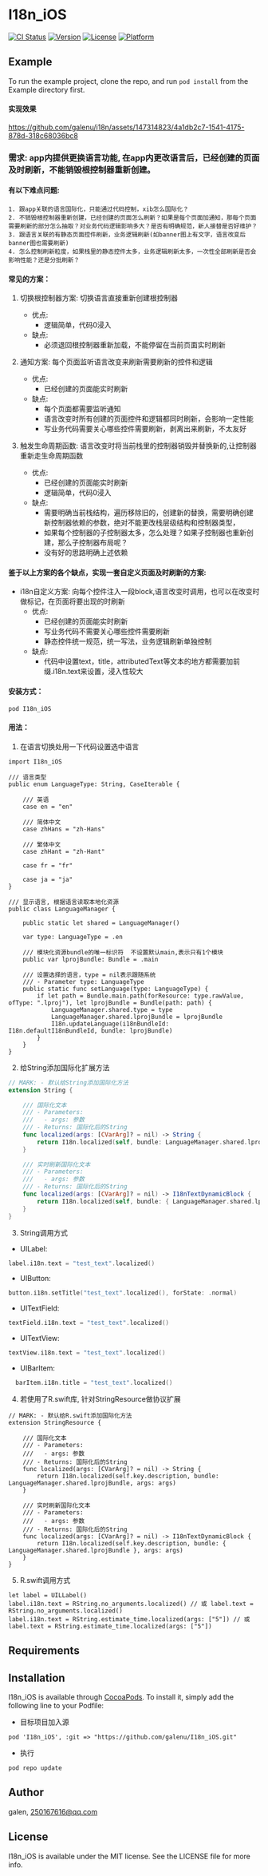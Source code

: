 # I18n_iOS

[![CI Status](https://img.shields.io/travis/galen/I18n_iOS.svg?style=flat)](https://travis-ci.org/galen/I18n_iOS)
[![Version](https://img.shields.io/cocoapods/v/I18n_iOS.svg?style=flat)](https://cocoapods.org/pods/I18n_iOS)
[![License](https://img.shields.io/cocoapods/l/I18n_iOS.svg?style=flat)](https://cocoapods.org/pods/I18n_iOS)
[![Platform](https://img.shields.io/cocoapods/p/I18n_iOS.svg?style=flat)](https://cocoapods.org/pods/I18n_iOS)

## Example

To run the example project, clone the repo, and run `pod install` from the Example directory first.

#### 实现效果

https://github.com/galenu/i18n/assets/147314823/4a1db2c7-1541-4175-878d-318c68036bc8

### 需求: app内提供更换语言功能, 在app内更改语言后，已经创建的页面及时刷新，不能销毁根控制器重新创建。

  #### 有以下难点问题:
    1. 跟app关联的语言国际化，只能通过代码控制，xib怎么国际化？
    2. 不销毁根控制器重新创建，已经创建的页面怎么刷新？如果是每个页面加通知，那每个页面需要刷新的部分怎么抽取？对业务代码逻辑影响多大？是否有明确规范，新人接替是否好维护？
    3. 跟语言关联的有静态页面控件刷新，业务逻辑刷新(如banner图上有文字，语言改变后banner图也需要刷新)
    4. 怎么控制刷新粒度，如果栈里的静态控件太多，业务逻辑刷新太多，一次性全部刷新是否会影响性能？还是分批刷新？

#### 常见的方案：

1. 切换根控制器方案: 切换语言直接重新创建根控制器
    - 优点:
      - 逻辑简单，代码0浸入
    - 缺点:
      - 必须退回根控制器重新加载，不能停留在当前页面实时刷新

2. 通知方案: 每个页面监听语言改变来刷新需要刷新的控件和逻辑
   - 优点:
     - 已经创建的页面能实时刷新
   - 缺点:
     - 每个页面都需要监听通知
     - 语言改变时所有创建的页面控件和逻辑都同时刷新，会影响一定性能
     - 写业务代码需要关心哪些控件需要刷新，剥离出来刷新，不太友好

3. 触发生命周期函数: 语言改变时将当前栈里的控制器销毁并替换新的,让控制器重新走生命周期函数
     - 优点:
       - 已经创建的页面能实时刷新
       - 逻辑简单，代码0浸入
     - 缺点:
       - 需要明确当前栈结构，遍历移除旧的，创建新的替换，需要明确创建新控制器依赖的参数，绝对不能更改栈层级结构和控制器类型，
       - 如果每个控制器的子控制器太多，怎么处理？如果子控制器也重新创建，那么子控制器布局呢？
       - 没有好的思路明确上述依赖
#### 鉴于以上方案的各个缺点，实现一套自定义页面及时刷新的方案:
 - i18n自定义方案: 向每个控件注入一段block,语言改变时调用，也可以在改变时做标记，在页面将要出现的时刷新
   - 优点:
     - 已经创建的页面能实时刷新
     - 写业务代码不需要关心哪些控件需要刷新
     - 静态控件统一规范，统一写法，业务逻辑刷新单独控制
   - 缺点:
     - 代码中设置text，title，attributedText等文本的地方都需要加前缀.i18n.text来设置，浸入性较大

#### 安装方式：
```
pod I18n_iOS
```
     
#### 用法：

1. 在语言切换处用一下代码设置选中语言
```
import I18n_iOS

/// 语言类型
public enum LanguageType: String, CaseIterable {

    /// 英语
    case en = "en"

    /// 简体中文
    case zhHans = "zh-Hans"

    /// 繁体中文
    case zhHant = "zh-Hant"
    
    case fr = "fr"
    
    case ja = "ja"
}

/// 显示语言, 根据语言读取本地化资源
public class LanguageManager {
    
    public static let shared = LanguageManager()
    
    var type: LanguageType = .en
    
    /// 模块化资源bundle的唯一标识符  不设置默认main,表示只有1个模块
    public var lprojBundle: Bundle = .main

    /// 设置选择的语言，type = nil表示跟随系统
    /// - Parameter type: LanguageType
    public static func setLanguage(type: LanguageType) {
        if let path = Bundle.main.path(forResource: type.rawValue, ofType: ".lproj"), let lprojBundle = Bundle(path: path) {
            LanguageManager.shared.type = type
            LanguageManager.shared.lprojBundle = lprojBundle
            I18n.updateLanguage(i18nBundleId: I18n.defaultI18nBundleId, bundle: lprojBundle)
        }
    }
}

```

2. 给String添加国际化扩展方法

```swift
// MARK: - 默认给String添加国际化方法
extension String {
    
    /// 国际化文本
    /// - Parameters:
    ///   - args: 参数
    /// - Returns: 国际化后的String
    func localized(args: [CVarArg]? = nil) -> String {
        return I18n.localized(self, bundle: LanguageManager.shared.lprojBundle, args: args)
    }
    
    /// 实时刷新国际化文本
    /// - Parameters:
    ///   - args: 参数
    /// - Returns: 国际化后的String
    func localized(args: [CVarArg]? = nil) -> I18nTextDynamicBlock {
        return I18n.localized(self, bundle: { LanguageManager.shared.lprojBundle }, args: args)
    }
}

```
3. String调用方式
- UILabel: 
```swift
label.i18n.text = "test_text".localized()
```
- UIButton: 
```swift
button.i18n.setTitle("test_text".localized(), forState: .normal)
```
- UITextField: 
```swift
textField.i18n.text = "test_text".localized()
```
- UITextView: 
```swift
textView.i18n.text = "test_text".localized()
```
- UIBarItem: 
```swift
  barItem.i18n.title = "test_text".localized()
```

4. 若使用了R.swift库, 针对StringResource做协议扩展
```
// MARK: - 默认给R.swift添加国际化方法
extension StringResource {
    
    /// 国际化文本
    /// - Parameters:
    ///   - args: 参数
    /// - Returns: 国际化后的String
    func localized(args: [CVarArg]? = nil) -> String {
        return I18n.localized(self.key.description, bundle: LanguageManager.shared.lprojBundle, args: args)
    }
    
    /// 实时刷新国际化文本
    /// - Parameters:
    ///   - args: 参数
    /// - Returns: 国际化后的String
    func localized(args: [CVarArg]? = nil) -> I18nTextDynamicBlock {
        return I18n.localized(self.key.description, bundle: { LanguageManager.shared.lprojBundle }, args: args)
    }
}
```
5. R.swift调用方式
```
let label = UILLabel()
label.i18n.text = RString.no_arguments.localized() // 或 label.text = RString.no_arguments.localized() 
label.i18n.text = RString.estimate_time.localized(args: ["5"]) // 或 label.text = RString.estimate_time.localized(args: ["5"])
```


## Requirements

## Installation

I18n_iOS is available through [CocoaPods](https://cocoapods.org). To install
it, simply add the following line to your Podfile:

- 目标项目加入源
```
pod 'I18n_iOS', :git => "https://github.com/galenu/I18n_iOS.git"
```
- 执行 
```
pod repo update
```

## Author

galen, 250167616@qq.com

## License

I18n_iOS is available under the MIT license. See the LICENSE file for more info.
